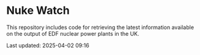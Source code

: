 # Nuke Watch

This repository includes code for retrieving the latest information available on the output of EDF nuclear power plants in the UK.

Last updated: 2025-04-02 09:16